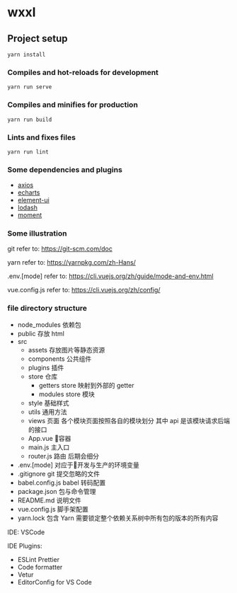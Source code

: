 # wxxl

## Project setup
```
yarn install
```

### Compiles and hot-reloads for development
```
yarn run serve
```

### Compiles and minifies for production
```
yarn run build
```

### Lints and fixes files
```
yarn run lint
```

### Some dependencies and plugins
- [axios](https://github.com/axios/axios)
- [echarts](http://echarts.baidu.com/)
- [element-ui](http://element.eleme.io/#/zh-CN/)
- [lodash](https://lodash.com/)
- [moment](http://momentjs.cn/)

### Some illustration
git
refer to: https://git-scm.com/doc

yarn
refer to: https://yarnpkg.com/zh-Hans/

.env.[mode]
refer to: https://cli.vuejs.org/zh/guide/mode-and-env.html

vue.config.js 
refer to: https://cli.vuejs.org/zh/config/

### file directory structure
- node_modules 依赖包
- public 存放 html
- src
  - assets 存放图片等静态资源
  - components 公共组件
  - plugins 插件
  - store 仓库
    - getters store 映射到外部的 getter
    - modules store 模块
  - style 基础样式
  - utils 通用方法
  - views 页面 各个模块页面按照各自的模块划分 其中 api 是该模块请求后端的接口
  - App.vue 容器
  - main.js 主入口
  - router.js 路由 后期会细分
- .env.[mode] 对应于开发与生产的环境变量
- .gitignore git 提交忽略的文件
- babel.config.js babel 转码配置
- package.json 包与命令管理
- README.md 说明文件
- vue.config.js 脚手架配置
- yarn.lock 包含 Yarn 需要锁定整个依赖关系树中所有包的版本的所有内容

IDE: VSCode

IDE Plugins: 
- ESLint Prettier
- Code formatter
- Vetur
- EditorConfig for VS Code
